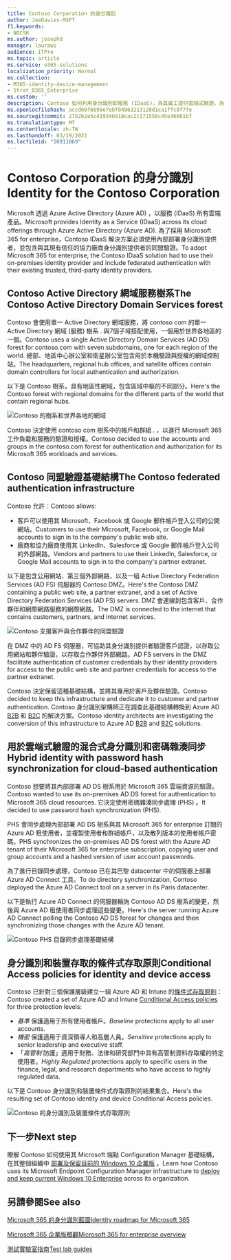 ```yaml
---
title: Contoso Corporation 的身分識別
author: JoeDavies-MSFT
f1.keywords:
- NOCSH
ms.author: josephd
manager: laurawi
audience: ITPro
ms.topic: article
ms.service: o365-solutions
localization_priority: Normal
ms.collection:
- M365-identity-device-management
- Strat_O365_Enterprise
ms.custom: ''
description: Contoso 如何利用身分識別即服務 (IDaaS)，為其員工提供雲端式驗證，為其合作夥伴和客戶提供同盟驗證。
ms.openlocfilehash: accd60f6699e7ebf04963213128d1ca1ffc8f7fe
ms.sourcegitcommit: 27b2b2e5c41934b918cac2c171556c45e36661bf
ms.translationtype: MT
ms.contentlocale: zh-TW
ms.lasthandoff: 03/19/2021
ms.locfileid: "50911069"
---
```

# <a name="identity-for-the-contoso-corporation"></a><span data-ttu-id="ed124-103">Contoso Corporation 的身分識別</span><span class="sxs-lookup"><span data-stu-id="ed124-103">Identity for the Contoso Corporation</span></span>

<span data-ttu-id="ed124-104">Microsoft 透過 Azure Active Directory (Azure AD) ，以服務 (IDaaS) 所有雲端產品。</span><span class="sxs-lookup"><span data-stu-id="ed124-104">Microsoft provides Identity as a Service (IDaaS) across its cloud offerings through Azure Active Directory (Azure AD).</span></span> <span data-ttu-id="ed124-105">為了採用 Microsoft 365 for enterprise，Contoso IDaaS 解決方案必須使用內部部署身分識別提供者，並包含與其現有信任的協力廠商身分識別提供者的同盟驗證。</span><span class="sxs-lookup"><span data-stu-id="ed124-105">To adopt Microsoft 365 for enterprise, the Contoso IDaaS solution had to use their on-premises identity provider and include federated authentication with their existing trusted, third-party identity providers.</span></span>

## <a name="the-contoso-active-directory-domain-services-forest"></a><span data-ttu-id="ed124-106">Contoso Active Directory 網域服務樹系</span><span class="sxs-lookup"><span data-stu-id="ed124-106">The Contoso Active Directory Domain Services forest</span></span>

<span data-ttu-id="ed124-107">Contoso 會使用單一 Active Directory 網域服務，將 contoso com 的單一 Active Directory 網域 (服務) 樹系 \. 與7個子域搭配使用，一個用於世界各地區的一個。</span><span class="sxs-lookup"><span data-stu-id="ed124-107">Contoso uses a single Active Directory Domain Services (AD DS) forest for contoso\.com with seven subdomains, one for each region of the world.</span></span> <span data-ttu-id="ed124-108">總部、地區中心辦公室和衛星辦公室包含用於本機驗證與授權的網域控制站。</span><span class="sxs-lookup"><span data-stu-id="ed124-108">The headquarters, regional hub offices, and satellite offices contain domain controllers for local authentication and authorization.</span></span>

<span data-ttu-id="ed124-109">以下是 Contoso 樹系，具有地區性網域，包含區域中樞的不同部分。</span><span class="sxs-lookup"><span data-stu-id="ed124-109">Here's the Contoso forest with regional domains for the different parts of the world that contain regional hubs.</span></span>

![Contoso 的樹系和世界各地的網域](../media/contoso-identity/contoso-identity-fig1.png)
 
<span data-ttu-id="ed124-111">Contoso 決定使用 contoso com 樹系中的帳戶和群組 \. ，以進行 Microsoft 365 工作負載和服務的驗證和授權。</span><span class="sxs-lookup"><span data-stu-id="ed124-111">Contoso decided to use the accounts and groups in the contoso\.com forest for authentication and authorization for its Microsoft 365 workloads and services.</span></span>

## <a name="the-contoso-federated-authentication-infrastructure"></a><span data-ttu-id="ed124-112">Contoso 同盟驗證基礎結構</span><span class="sxs-lookup"><span data-stu-id="ed124-112">The Contoso federated authentication infrastructure</span></span>

<span data-ttu-id="ed124-113">Contoso 允許︰</span><span class="sxs-lookup"><span data-stu-id="ed124-113">Contoso allows:</span></span>

- <span data-ttu-id="ed124-114">客戶可以使用其 Microsoft、Facebook 或 Google 郵件帳戶登入公司的公開網站。</span><span class="sxs-lookup"><span data-stu-id="ed124-114">Customers to use their Microsoft, Facebook, or Google Mail accounts to sign in to the company's public web site.</span></span>
- <span data-ttu-id="ed124-115">廠商和協力廠商使用其 LinkedIn、Salesforce 或 Google 郵件帳戶登入公司的外部網路。</span><span class="sxs-lookup"><span data-stu-id="ed124-115">Vendors and partners to use their LinkedIn, Salesforce, or Google Mail accounts to sign in to the company's partner extranet.</span></span>

<span data-ttu-id="ed124-116">以下是包含公用網站、第三個外部網路，以及一組 Active Directory Federation Services (AD FS) 伺服器的 Contoso DMZ。</span><span class="sxs-lookup"><span data-stu-id="ed124-116">Here's the Contoso DMZ containing a public web site, a partner extranet, and a set of Active Directory Federation Services (AD FS) servers.</span></span> <span data-ttu-id="ed124-117">DMZ 會連線到包含客戶、合作夥伴和網際網路服務的網際網路。</span><span class="sxs-lookup"><span data-stu-id="ed124-117">The DMZ is connected to the internet that contains customers, partners, and internet services.</span></span>

![Contoso 支援客戶與合作夥伴的同盟驗證](../media/contoso-identity/contoso-identity-fig2.png)
 
<span data-ttu-id="ed124-119">在 DMZ 中的 AD FS 伺服器，可協助其身分識別提供者驗證客戶認證，以存取公用網站和夥伴驗證，以存取合作夥伴外部網路。</span><span class="sxs-lookup"><span data-stu-id="ed124-119">AD FS servers in the DMZ facilitate authentication of customer credentials by their identity providers for access to the public web site and partner credentials for access to the partner extranet.</span></span>

<span data-ttu-id="ed124-120">Contoso 決定保留這種基礎結構，並將其專用於客戶及夥伴驗證。</span><span class="sxs-lookup"><span data-stu-id="ed124-120">Contoso decided to keep this infrastructure and dedicate it to customer and partner authentication.</span></span> <span data-ttu-id="ed124-121">Contoso 身分識別架構師正在調查此基礎結構轉換到 Azure AD [B2B](/azure/active-directory/b2b/hybrid-organizations) 和 [B2C](/azure/active-directory-b2c/solution-articles) 的解決方案。</span><span class="sxs-lookup"><span data-stu-id="ed124-121">Contoso identity architects are investigating the conversion of this infrastructure to Azure AD [B2B](/azure/active-directory/b2b/hybrid-organizations) and [B2C](/azure/active-directory-b2c/solution-articles) solutions.</span></span>

## <a name="hybrid-identity-with-password-hash-synchronization-for-cloud-based-authentication"></a><span data-ttu-id="ed124-122">用於雲端式驗證的混合式身分識別和密碼雜湊同步</span><span class="sxs-lookup"><span data-stu-id="ed124-122">Hybrid identity with password hash synchronization for cloud-based authentication</span></span>

<span data-ttu-id="ed124-123">Contoso 想要將其內部部署 AD DS 樹系用於 Microsoft 365 雲端資源的驗證。</span><span class="sxs-lookup"><span data-stu-id="ed124-123">Contoso wanted to use its on-premises AD DS forest for authentication to Microsoft 365 cloud resources.</span></span> <span data-ttu-id="ed124-124">它決定使用密碼雜湊同步處理 (PHS) 。</span><span class="sxs-lookup"><span data-stu-id="ed124-124">It decided to use password hash synchronization (PHS).</span></span>

<span data-ttu-id="ed124-125">PHS 會同步處理內部部署 AD DS 樹系與其 Microsoft 365 for enterprise 訂閱的 Azure AD 租使用者，並複製使用者和群組帳戶，以及散列版本的使用者帳戶密碼。</span><span class="sxs-lookup"><span data-stu-id="ed124-125">PHS synchronizes the on-premises AD DS forest with the Azure AD tenant of their Microsoft 365 for enterprise subscription, copying user and group accounts and a hashed version of user account passwords.</span></span>

<span data-ttu-id="ed124-126">為了進行目錄同步處理，Contoso 已在其巴黎 datacenter 中的伺服器上部署 Azure AD Connect 工具。</span><span class="sxs-lookup"><span data-stu-id="ed124-126">To do directory synchronization, Contoso deployed the Azure AD Connect tool on a server in its Paris datacenter.</span></span>

<span data-ttu-id="ed124-127">以下是執行 Azure AD Connect 的伺服器輪詢 Contoso AD DS 樹系的變更，然後與 Azure AD 租使用者同步處理這些變更。</span><span class="sxs-lookup"><span data-stu-id="ed124-127">Here's the server running Azure AD Connect polling the Contoso AD DS forest for changes and then synchronizing those changes with the Azure AD tenant.</span></span>

![Contoso PHS 目錄同步處理基礎結構](../media/contoso-identity/contoso-identity-fig4.png)
 
## <a name="conditional-access-policies-for-identity-and-device-access"></a><span data-ttu-id="ed124-129">身分識別和裝置存取的條件式存取原則</span><span class="sxs-lookup"><span data-stu-id="ed124-129">Conditional Access policies for identity and device access</span></span>

<span data-ttu-id="ed124-130">Contoso 已針對三個保護層級建立一組 Azure AD 和 Intune 的[條件式存取原則](../security/office-365-security/identity-access-policies.md)：</span><span class="sxs-lookup"><span data-stu-id="ed124-130">Contoso created a set of Azure AD and Intune [Conditional Access policies](../security/office-365-security/identity-access-policies.md) for three protection levels:</span></span>

- <span data-ttu-id="ed124-131">*基準* 保護適用于所有使用者帳戶。</span><span class="sxs-lookup"><span data-stu-id="ed124-131">*Baseline* protections apply to all user accounts.</span></span>
- <span data-ttu-id="ed124-132">*機密* 保護適用于資深領導人和高層人員。</span><span class="sxs-lookup"><span data-stu-id="ed124-132">*Sensitive* protections apply to senior leadership and executive staff.</span></span>
- <span data-ttu-id="ed124-133">「*高管制* 防護」適用于財務、法律和研究部門中具有高管制資料存取權的特定使用者。</span><span class="sxs-lookup"><span data-stu-id="ed124-133">*Highly Regulated* protections apply to specific users in the finance, legal, and research departments who have access to highly regulated data.</span></span>

<span data-ttu-id="ed124-134">以下是 Contoso 身分識別和裝置條件式存取原則的結果集合。</span><span class="sxs-lookup"><span data-stu-id="ed124-134">Here's the resulting set of Contoso identity and device Conditional Access policies.</span></span>

![Contoso 的身分識別及裝置條件式存取原則](../media/contoso-identity/contoso-identity-fig5.png)
 
## <a name="next-step"></a><span data-ttu-id="ed124-136">下一步</span><span class="sxs-lookup"><span data-stu-id="ed124-136">Next step</span></span>

<span data-ttu-id="ed124-137">瞭解 Contoso 如何使用其 Microsoft 端點 Configuration Manager 基礎結構，在其整個組織中 [部署及保留目前的 Windows 10 企業版](contoso-win10.md) 。</span><span class="sxs-lookup"><span data-stu-id="ed124-137">Learn how Contoso uses its Microsoft Endpoint Configuration Manager infrastructure to [deploy and keep current Windows 10 Enterprise](contoso-win10.md) across its organization.</span></span>

## <a name="see-also"></a><span data-ttu-id="ed124-138">另請參閱</span><span class="sxs-lookup"><span data-stu-id="ed124-138">See also</span></span>

[<span data-ttu-id="ed124-139">Microsoft 365 的身分識別藍圖</span><span class="sxs-lookup"><span data-stu-id="ed124-139">Identity roadmap for Microsoft 365</span></span>](identity-roadmap-microsoft-365.md)

[<span data-ttu-id="ed124-140">Microsoft 365 企業版概觀</span><span class="sxs-lookup"><span data-stu-id="ed124-140">Microsoft 365 for enterprise overview</span></span>](microsoft-365-overview.md)

[<span data-ttu-id="ed124-141">測試實驗室指南</span><span class="sxs-lookup"><span data-stu-id="ed124-141">Test lab guides</span></span>](m365-enterprise-test-lab-guides.md)